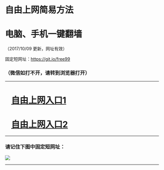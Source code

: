 ﻿# 自由上网简易方法

# 电脑、手机一键翻墙

（2017/10/09 更新，网址有效）

固定短网址：https://git.io/free99

### （微信如打不开，请转到浏览器打开）


***





# &nbsp;&nbsp; <a href="http://ft57001939.fwq-tz-1001.info/fwqtz01.html?t=100900129493 " target="_blank">自由上网入口1</a>
# &nbsp;&nbsp; <a href="http://ft1767013487.fwq-tz-1002.info/fwqtz02.html?t=100900126150 " target="_blank">自由上网入口2</a>
***

### 请记住下图中固定短网址：

<img src="https://s3-us-west-2.amazonaws.com/fwq-1001/yjfq-20170905okok.png" /> 


***

